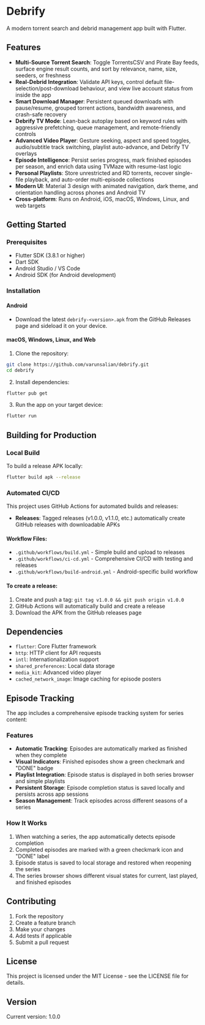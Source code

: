 # Debrify

A modern torrent search and debrid management app built with Flutter.

## Features

- **Multi-Source Torrent Search**: Toggle TorrentsCSV and Pirate Bay feeds, surface engine result counts, and sort by relevance, name, size, seeders, or freshness
- **Real-Debrid Integration**: Validate API keys, control default file-selection/post-download behaviour, and view live account status from inside the app
- **Smart Download Manager**: Persistent queued downloads with pause/resume, grouped torrent actions, bandwidth awareness, and crash-safe recovery
- **Debrify TV Mode**: Lean-back autoplay based on keyword rules with aggressive prefetching, queue management, and remote-friendly controls
- **Advanced Video Player**: Gesture seeking, aspect and speed toggles, audio/subtitle track switching, playlist auto-advance, and Debrify TV overlays
- **Episode Intelligence**: Persist series progress, mark finished episodes per season, and enrich data using TVMaze with resume-last logic
- **Personal Playlists**: Store unrestricted and RD torrents, recover single-file playback, and auto-order multi-episode collections
- **Modern UI**: Material 3 design with animated navigation, dark theme, and orientation handling across phones and Android TV
- **Cross-platform**: Runs on Android, iOS, macOS, Windows, Linux, and web targets

## Getting Started

### Prerequisites

- Flutter SDK (3.8.1 or higher)
- Dart SDK
- Android Studio / VS Code
- Android SDK (for Android development)

### Installation

#### Android

- Download the latest `debrify-<version>.apk` from the GitHub Releases page and sideload it on your device.

#### macOS, Windows, Linux, and Web

1. Clone the repository:
```bash
git clone https://github.com/varunsalian/debrify.git
cd debrify
```

2. Install dependencies:
```bash
flutter pub get
```

3. Run the app on your target device:
```bash
flutter run
```

## Building for Production

### Local Build

To build a release APK locally:
```bash
flutter build apk --release
```


### Automated CI/CD

This project uses GitHub Actions for automated builds and releases:

- **Releases**: Tagged releases (v1.0.0, v1.1.0, etc.) automatically create GitHub releases with downloadable APKs

#### Workflow Files:
- `.github/workflows/build.yml` - Simple build and upload to releases
- `.github/workflows/ci-cd.yml` - Comprehensive CI/CD with testing and releases
- `.github/workflows/build-android.yml` - Android-specific build workflow

#### To create a release:
1. Create and push a tag: `git tag v1.0.0 && git push origin v1.0.0`
2. GitHub Actions will automatically build and create a release
3. Download the APK from the GitHub releases page

## Dependencies

- `flutter`: Core Flutter framework
- `http`: HTTP client for API requests
- `intl`: Internationalization support
- `shared_preferences`: Local data storage
- `media_kit`: Advanced video player
- `cached_network_image`: Image caching for episode posters

## Episode Tracking

The app includes a comprehensive episode tracking system for series content:

### Features
- **Automatic Tracking**: Episodes are automatically marked as finished when they complete
- **Visual Indicators**: Finished episodes show a green checkmark and "DONE" badge
- **Playlist Integration**: Episode status is displayed in both series browser and simple playlists
- **Persistent Storage**: Episode completion status is saved locally and persists across app sessions
- **Season Management**: Track episodes across different seasons of a series

### How It Works
1. When watching a series, the app automatically detects episode completion
2. Completed episodes are marked with a green checkmark icon and "DONE" label
3. Episode status is saved to local storage and restored when reopening the series
4. The series browser shows different visual states for current, last played, and finished episodes

## Contributing

1. Fork the repository
2. Create a feature branch
3. Make your changes
4. Add tests if applicable
5. Submit a pull request

## License

This project is licensed under the MIT License - see the LICENSE file for details.

## Version

Current version: 1.0.0
